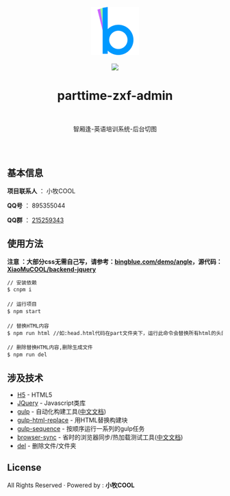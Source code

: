 <div align="center">
  <a href="http://www.bingblue.com">
    <img width="112" heigth="112" src="https://github.com/bingblue/group/blob/master/public/img/logo-b-square.png">
  </a>
  <br>
  <br>
  <a href="https://jq.qq.com/?_wv=1027&k=5tyQDAd">
		<img src="https://img.shields.io/badge/QQ%20Group-215259343-blue.svg">
	</a>
  <h1>parttime-zxf-admin</h1>
  <br>
  <p>
    智厢逢-英语培训系统-后台切图
  <p>
  <br>
  <br>
</div>

## 基本信息

**项目联系人** ： 小牧COOL

**QQ号** ： 895355044

**QQ群** ： [215259343][1]

## 使用方法

**注意 ：大部分css无需自己写，请参考：[bingblue.com/demo/angle][26]，源代码：[XiaoMuCOOL/backend-jquery][27]**

```cmd
// 安装依赖
$ cnpm i

// 运行项目
$ npm start

// 替换HTML内容
$ npm run html //如:head.html代码在part文件夹下，运行此命令会替换所有html的头部代码

// 删除替换HTML内容,删除生成文件
$ npm run del
```

## 涉及技术

- [H5][2]     -   HTML5
- [JQuery][3] -   Javascript类库
- [gulp][4]   -   自动化构建工具([中文文档][5])
- [gulp-html-replace][10] -   用HTML替换构建块
- [gulp-sequence][12]   -   按顺序运行一系列的gulp任务
- [browser-sync][15]   -   省时的浏览器同步/热加载测试工具([中文文档][19])
- [del][18]   -   删除文件/文件夹

## License

All Rights Reserved · Powered by : **小牧COOL**

[1]:https://jq.qq.com/?_wv=1027&k=5tyQDAd
[2]:https://developer.mozilla.org/zh-CN/docs/Web/HTML
[3]:http://jquery.com/
[4]:http://www.gulpjs.com/
[5]:http://www.gulpjs.com.cn/
[6]:http://postcss.org/
[7]:http://cssnano.co/
[8]:http://cssnext.io/
[9]:https://github.com/jonathantneal/precss
[10]:https://www.npmjs.com/package/gulp-html-replace
[12]:https://github.com/teambition/gulp-sequence
[13]:https://standardjs.com/readme-zhcn.html
[15]:https://browsersync.io/
[16]:http://stylelint.cn/
[17]:https://github.com/stylelint/stylelint-config-standard
[18]:https://github.com/sindresorhus/del
[19]:http://www.browsersync.cn/
[20]:https://github.com/XiaoMuCOOL/
[21]:https://github.com/xiaochenggit/
[22]:https://github.com/82382780wwj/
[23]:https://github.com/linyezz/
[24]:https://github.com/momo2930530311/
[25]:http://stylelint.cn/user-guide/rules/
[26]:https://www.bingblue.com/demo/angle
[27]:https://github.com/XiaoMuCOOL/backend-jquery
